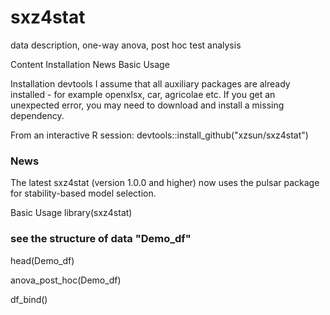 # sxz4stat
data description, one-way anova, post hoc test analysis

Content
Installation
News
Basic Usage

Installation
devtools I assume that all auxiliary packages are already installed - for example openxlsx, car, agricolae etc. If you get an unexpected error, you may need to download and install a missing dependency.

From an interactive R session:
devtools::install_github("xzsun/sxz4stat")

### News
The latest sxz4stat (version 1.0.0 and higher) now uses the pulsar package for stability-based model selection.

Basic Usage
library(sxz4stat)

### see the structure of data "Demo_df"
head(Demo_df)

anova_post_hoc(Demo_df)

df_bind()

